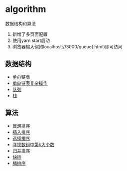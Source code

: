 # algorithm
数据结构和算法

1. 新增了多页面配置
2. 使用yarn start启动
3. 浏览器输入例如localhost://3000/queue(.html)即可访问

## 数据结构
- [单向链表](https://github.com/XuZhongqiang/algorithm/blob/master/src/DataStructure/single-linked-list_01/index.js)
- [单向链表复杂操作](https://github.com/XuZhongqiang/algorithm/blob/master/src/DataStructure/single-linked-list_02/index.js)
- [队列](https://github.com/XuZhongqiang/algorithm/blob/master/src/DataStructure/queue/queue.js)
- [栈](https://github.com/XuZhongqiang/algorithm/blob/master/src/DataStructure/stack/stack.js)

## 算法
- [冒泡排序](https://github.com/XuZhongqiang/algorithm/blob/master/src/Algorithm/sort/bubble-sort.js)
- [插入排序](https://github.com/XuZhongqiang/algorithm/blob/master/src/Algorithm/sort/insertion-sort.js)
- [选择排序](https://github.com/XuZhongqiang/algorithm/blob/master/src/Algorithm/sort/selection-sort.js)
- [寻找数组中第k大个数](https://github.com/XuZhongqiang/algorithm/blob/master/src/Algorithm/complicated-sort/KthNum.js)
- [归并排序](https://github.com/XuZhongqiang/algorithm/blob/master/src/Algorithm/complicated-sort/merge-sort.js)
- [快排](https://github.com/XuZhongqiang/algorithm/blob/master/src/Algorithm/complicated-sort/quick-sort.js)
- [桶排序](https://github.com/XuZhongqiang/algorithm/blob/master/src/Algorithm/level-three-sort/bucket-sort.js)
